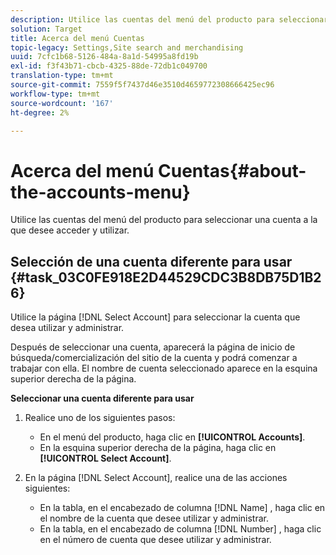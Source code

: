 ```yaml
---
description: Utilice las cuentas del menú del producto para seleccionar una cuenta a la que desee acceder y utilizar.
solution: Target
title: Acerca del menú Cuentas
topic-legacy: Settings,Site search and merchandising
uuid: 7cfc1b68-5126-484a-8a1d-54995a8fd19b
exl-id: f3f43b71-cbcb-4325-88de-72db1c049700
translation-type: tm+mt
source-git-commit: 7559f5f7437d46e3510d4659772308666425ec96
workflow-type: tm+mt
source-wordcount: '167'
ht-degree: 2%

---
```


# Acerca del menú Cuentas{#about-the-accounts-menu}

Utilice las cuentas del menú del producto para seleccionar una cuenta a la que desee acceder y utilizar.

## Selección de una cuenta diferente para usar {#task_03C0FE918E2D44529CDC3B8DB75D1B26}

Utilice la página [!DNL Select Account] para seleccionar la cuenta que desea utilizar y administrar.

<!-- 

t_selecting_a_different_account_to_use.xml

 -->

Después de seleccionar una cuenta, aparecerá la página de inicio de búsqueda/comercialización del sitio de la cuenta y podrá comenzar a trabajar con ella. El nombre de cuenta seleccionado aparece en la esquina superior derecha de la página.

**Seleccionar una cuenta diferente para usar**

1. Realice uno de los siguientes pasos:

   * En el menú del producto, haga clic en **[!UICONTROL Accounts]**.
   * En la esquina superior derecha de la página, haga clic en **[!UICONTROL Select Account]**.

1. En la página [!DNL Select Account], realice una de las acciones siguientes:

   * En la tabla, en el encabezado de columna [!DNL Name] , haga clic en el nombre de la cuenta que desee utilizar y administrar.
   * En la tabla, en el encabezado de columna [!DNL Number] , haga clic en el número de cuenta que desee utilizar y administrar.
